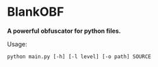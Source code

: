 # BlankOBF
**A powerful obfuscator for python files.**

Usage:
```batch
python main.py [-h] [-l level] [-o path] SOURCE
```
